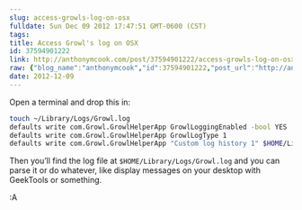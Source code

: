 ```yaml
---
slug: access-growls-log-on-osx
fulldate: Sun Dec 09 2012 17:47:51 GMT-0600 (CST)
tags:
title: Access Growl's log on OSX
id: 37594901222
link: http://anthonymcook.com/post/37594901222/access-growls-log-on-osx
raw: {"blog_name":"anthonymcook","id":37594901222,"post_url":"http://anthonymcook.com/post/37594901222/access-growls-log-on-osx","slug":"access-growls-log-on-osx","type":"text","date":"2012-12-09 23:47:51 GMT","timestamp":1355096871,"state":"published","format":"markdown","reblog_key":"hWHKwc8s","tags":[],"short_url":"http://tmblr.co/Z8I8zxZ0rAhc","summary":"Access Growl's log on OSX","recommended_source":null,"recommended_color":null,"highlighted":[],"note_count":0,"source_url":"http://web.archive.org/web/20100402015102/http://gthing.net/enable-growl-log-and-show-it-in-geektool","source_title":"web.archive.org","title":"Access Growl's log on OSX","body":"<p>Open a terminal and drop this in:</p>\n\n<pre><code>touch ~/Library/Logs/Growl.log\ndefaults write com.Growl.GrowlHelperApp GrowlLoggingEnabled -bool YES\ndefaults write com.Growl.GrowlHelperApp GrowlLogType 1\ndefaults write com.Growl.GrowlHelperApp \"Custom log history 1\" $HOME/Library/Logs/Growl.log\n</code></pre>\n\n<p>Thank you&rsquo;ll find the log file at <code>$HOME/Library/Logs/Growl.log</code> and you can parse it or do whatever, like display messages on your desktop with GeekTools or something.</p>\n\n<p>:A</p>","reblog":{"tree_html":"","comment":"<p>Open a terminal and drop this in:</p>\n\n<pre><code>touch ~/Library/Logs/Growl.log\ndefaults write com.Growl.GrowlHelperApp GrowlLoggingEnabled -bool YES\ndefaults write com.Growl.GrowlHelperApp GrowlLogType 1\ndefaults write com.Growl.GrowlHelperApp \"Custom log history 1\" $HOME/Library/Logs/Growl.log\n</code></pre>\n\n<p>Thank you’ll find the log file at <code>$HOME/Library/Logs/Growl.log</code> and you can parse it or do whatever, like display messages on your desktop with GeekTools or something.</p>\n\n<p>:A</p>"},"trail":[{"blog":{"name":"anthonymcook","active":true,"theme":{"avatar_shape":"circle","background_color":"#FAFAFA","body_font":"Helvetica Neue","header_bounds":"","header_image":"https://secure.assets.tumblr.com/images/default_header/optica_pattern_05.png?_v=671444c5f47705cce40d8aefd23df3b1","header_image_focused":"https://secure.assets.tumblr.com/images/default_header/optica_pattern_05_focused_v3.png?_v=671444c5f47705cce40d8aefd23df3b1","header_image_scaled":"https://secure.assets.tumblr.com/images/default_header/optica_pattern_05_focused_v3.png?_v=671444c5f47705cce40d8aefd23df3b1","header_stretch":true,"link_color":"#529ECC","show_avatar":true,"show_description":true,"show_header_image":true,"show_title":true,"title_color":"#444444","title_font":"Gibson","title_font_weight":"bold"}},"post":{"id":"37594901222"},"content_raw":"<p>Open a terminal and drop this in:</p>\n\n<pre><code>touch ~/Library/Logs/Growl.log\ndefaults write com.Growl.GrowlHelperApp GrowlLoggingEnabled -bool YES\ndefaults write com.Growl.GrowlHelperApp GrowlLogType 1\ndefaults write com.Growl.GrowlHelperApp \"Custom log history 1\" $HOME/Library/Logs/Growl.log\n</code></pre>\n\n<p>Thank you’ll find the log file at <code>$HOME/Library/Logs/Growl.log</code> and you can parse it or do whatever, like display messages on your desktop with GeekTools or something.</p>\n\n<p>:A</p>","content":"<p>Open a terminal and drop this in:</p>\n\n<pre><code>touch ~/Library/Logs/Growl.log\ndefaults write com.Growl.GrowlHelperApp GrowlLoggingEnabled -bool YES\ndefaults write com.Growl.GrowlHelperApp GrowlLogType 1\ndefaults write com.Growl.GrowlHelperApp \"Custom log history 1\" $HOME/Library/Logs/Growl.log\n</code></pre>\n\n<p>Thank you’ll find the log file at <code>$HOME/Library/Logs/Growl.log</code> and you can parse it or do whatever, like display messages on your desktop with GeekTools or something.</p>\n\n<p>:A</p>","is_current_item":true,"is_root_item":true}]}
date: 2012-12-09
---
```


Open a terminal and drop this in:

~~~sh
touch ~/Library/Logs/Growl.log
defaults write com.Growl.GrowlHelperApp GrowlLoggingEnabled -bool YES
defaults write com.Growl.GrowlHelperApp GrowlLogType 1
defaults write com.Growl.GrowlHelperApp "Custom log history 1" $HOME/Library/Logs/Growl.log
~~~

Then you&rsquo;ll find the log file at <code>$HOME/Library/Logs/Growl.log</code> and you can parse it or do whatever, like display messages on your desktop with GeekTools or something.</p>

<p>:A</p>
